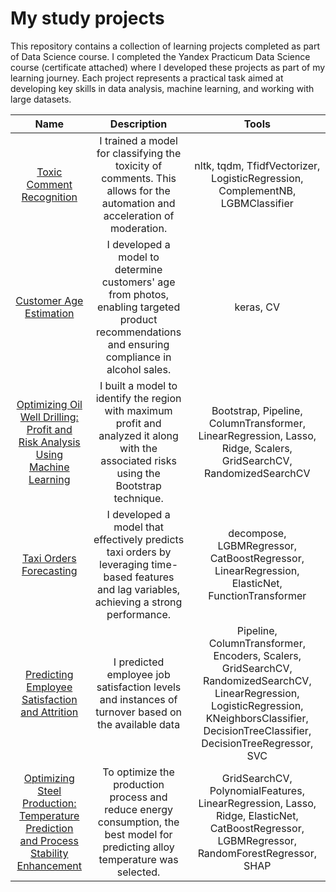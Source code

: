 # My study projects

This repository contains a collection of learning projects completed as part of Data Science course. I completed the Yandex Practicum Data Science course (certificate attached) where I developed these projects as part of my learning journey. Each project represents a practical task aimed at developing key skills in data analysis, machine learning, and working with large datasets.

| Name | Description | Tools |
| :--------: | :-------: | :-------: |
|[Toxic Comment Recognition](https://github.com/masha-ds/yp-projects/tree/main/toxic_comment_recognition) | I trained a model for classifying the toxicity of comments. This allows for the automation and acceleration of moderation.|nltk, tqdm, TfidfVectorizer, LogisticRegression, ComplementNB, LGBMClassifier|
|[Customer Age Estimation](https://github.com/masha-ds/yp-projects/tree/main/cv_customer_age_recognition) |I developed a model to determine customers' age from photos, enabling targeted product recommendations and ensuring compliance in alcohol sales.|keras, CV|
|[Optimizing Oil Well Drilling: Profit and Risk Analysis Using Machine Learning](https://github.com/masha-ds/yp-projects/tree/main/best_location_for_drilling) |I built a model to identify the region with maximum profit and analyzed it along with the associated risks using the Bootstrap technique.|Bootstrap, Pipeline, ColumnTransformer, LinearRegression, Lasso, Ridge, Scalers, GridSearchCV, RandomizedSearchCV|
|[Taxi Orders Forecasting](https://github.com/masha-ds/yp-projects/tree/main/time_series_taxi_ordering) |I developed a model that effectively predicts taxi orders by leveraging time-based features and lag variables, achieving a strong performance.|decompose, LGBMRegressor, CatBoostRegressor, LinearRegression, ElasticNet, FunctionTransformer|
|[Predicting Employee Satisfaction and Attrition](https://github.com/masha-ds/yp-projects/tree/main/hr-project)| I predicted employee job satisfaction levels and instances of turnover based on the available data|Pipeline, ColumnTransformer, Encoders, Scalers, GridSearchCV, RandomizedSearchCV, LinearRegression, LogisticRegression, KNeighborsClassifier, DecisionTreeClassifier, DecisionTreeRegressor, SVC|
|[Optimizing Steel Production: Temperature Prediction and Process Stability Enhancement](https://github.com/masha-ds/yp-projects/tree/main/steel_prod_temp_prediction) |To optimize the production process and reduce energy consumption, the best model for predicting alloy temperature was selected.|GridSearchCV, PolynomialFeatures, LinearRegression, Lasso, Ridge, ElasticNet, CatBoostRegressor, LGBMRegressor, RandomForestRegressor, SHAP|



